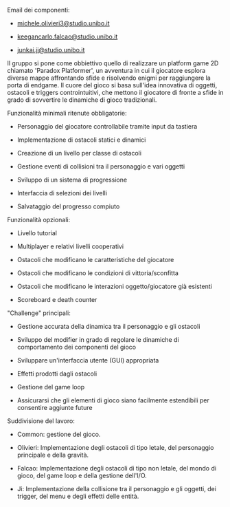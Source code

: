 Email dei componenti:



- michele.olivieri3@studio.unibo.it

- keegancarlo.falcao@studio.unibo.it

- junkai.ji@studio.unibo.it



Il gruppo si pone come obbiettivo quello di realizzare un platform game 2D chiamato 'Paradox Platformer', un avventura in cui il giocatore esplora diverse mappe affrontando sfide e risolvendo enigmi per raggiungere la porta di endgame. Il cuore del gioco si basa sull'idea innovativa di oggetti, ostacoli e triggers controintuitivi, che mettono il giocatore di fronte a sfide in grado di sovvertire le dinamiche di gioco tradizionali.



Funzionalità minimali ritenute obbligatorie:



- Personaggio del giocatore controllabile tramite input da tastiera

- Implementazione di ostacoli statici e dinamici

- Creazione di un livello per classe di ostacoli

- Gestione eventi di collisioni tra il personaggio e vari oggetti

- Sviluppo di un sistema di progressione

- Interfaccia di selezioni dei livelli

- Salvataggio del progresso compiuto



Funzionalità opzionali:



- Livello tutorial

- Multiplayer e relativi livelli cooperativi

- Ostacoli che modificano le caratteristiche del giocatore

- Ostacoli che modificano le condizioni di vittoria/sconfitta

- Ostacoli che modificano le interazioni oggetto/giocatore già esistenti

- Scoreboard e death counter



"Challenge" principali:



- Gestione accurata della dinamica tra il personaggio e gli ostacoli

- Sviluppo del modifier in grado di regolare le dinamiche di comportamento dei componenti del gioco

- Sviluppare un'interfaccia utente (GUI) appropriata

- Effetti prodotti dagli ostacoli

- Gestione del game loop

- Assicurarsi che gli elementi di gioco siano facilmente estendibili per consentire aggiunte future



Suddivisione del lavoro:


- Common: gestione del gioco.
  
- Olivieri: Implementazione degli ostacoli di tipo letale, del personaggio principale e della gravità.

- Falcao: Implementazione degli ostacoli di tipo non letale, del mondo di gioco, del game loop e della gestione dell'I/O.

- Ji: Implementazione della collisione tra il personaggio e gli oggetti, dei trigger, del menu e degli effetti delle entità.
